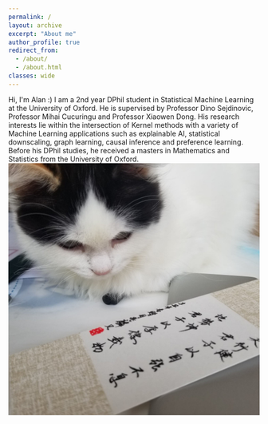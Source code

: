 ```yaml
---
permalink: /
layout: archive
excerpt: "About me"
author_profile: true
redirect_from: 
  - /about/
  - /about.html
classes: wide
---
```


<div style="float: left">
Hi, I'm Alan :) I am a 2nd year DPhil student in Statistical Machine Learning at the University of Oxford. He is supervised by Professor Dino Sejdinovic, Professor Mihai Cucuringu and Professor Xiaowen Dong. His research interests lie within the intersection of Kernel methods with a variety of Machine Learning applications such as explainable AI, statistical downscaling, graph learning, causal inference and preference learning. Before his DPhil studies, he received a masters in Mathematics and Statistics from the University of Oxford.
</div>

<img src="assets/images/meow.jpg"
     alt="meow icon"
     style="float: right;"
      />

<!-- style="float: left; margin-right: 10px;" -->